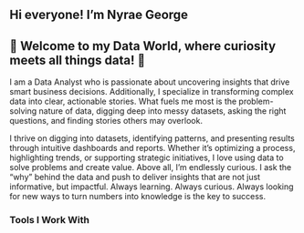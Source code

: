 ## Hi everyone! I’m Nyrae George 
## 💼 Welcome to my Data World, where curiosity meets all things data! 💼

I am a Data Analyst who is passionate about uncovering insights that drive smart business decisions. Additionally, I specialize in transforming complex data into clear, actionable stories. What fuels me most is the problem-solving nature of data, digging deep into messy datasets, asking the right questions, and finding stories others may overlook.

I thrive on digging into datasets, identifying patterns, and presenting results through intuitive dashboards and reports. Whether it’s optimizing a process, highlighting trends, or supporting strategic initiatives, I love using data to solve problems and create value. Above all, I’m endlessly curious. I ask the “why” behind the data and push to deliver insights that are not just informative, but impactful. Always learning. Always curious. Always looking for new ways to turn numbers into knowledge is the key to success.

### Tools I Work With

